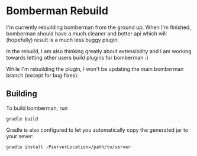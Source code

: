 # Bomberman Rebuild

I'm currently rebuilding bomberman from the ground up. When I'm finished,
bomberman should have a much cleaner and better api which will (hopefully)
result is a much less buggy plugin.

In the rebuild, I am also thinking greatly about extensibility and I am
working towards letting other users build plugins for bomberman :)

While I'm rebuilding the plugin, I won't be updating the main bomberman branch
(except for bug fixes).

## Building

To build bomberman, run

<code>gradle build</code>

Gradle is also configured to let you automatically copy the generated jar to your sever:

<code>gradle install -PserverLocation=/path/to/server</code>